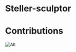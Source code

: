 # Steller-sculptor

# Contributions

![Alt](https://repobeats.axiom.co/api/embed/203a070ee5d7eb0eddd6159a2da51c8d9e3e1a4c.svg "Repobeats analytics image")

